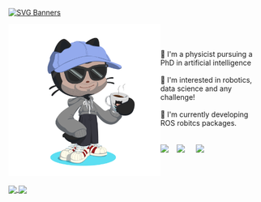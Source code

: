 [![SVG Banners](https://svg-banners.vercel.app/api?type=typeWriter&text1=Hola!%20I'm%20Jesus%20Hermosilla%20👋&width=800&height=150)](https://github.com/Akshay090/svg-banners)

<!-- About me --->
<p float="left">
  <img align="left" width="300" src="img/octocat.png">
  <div>
  <br> <br> <br>
  📍 I'm a physicist pursuing a PhD in artificial intelligence <br> <br>
  🌟 I'm interested in robotics, data science and any challenge! <br> <br>
  🧠 I'm currently developing ROS robitcs packages. <br> <br> <br> 
    <a href="https://jesushermosilla.me/"><img align="left" src="https://icon.icepanel.io/Technology/png-shadow-512/Astro.png" width="32"/>
    </a>
    <a href="mailto:hermosilladiaz@gmail.com"><img align="left" src="https://raw.githubusercontent.com/dheereshagrwal/colored-icons/master/public/logos/gmail/gmail.svg" width="38"/>
    </a>
    <a href="https://www.linkedin.com/in/jesus-hermosilla/"><img align="left" src="https://raw.githubusercontent.com/dheereshagrwal/colored-icons/master/public/logos/linkedin/linkedin.svg" width="38"/>
    </a>
    </div>
</p>

<br clear="left"/>
<br>
<!-- Vercel badges --->
<a href="https://github.com/anuraghazra/github-readme-stats">
  <img height=190 align="center" src="https://github-readme-stats.vercel.app/api/top-langs/?username=jhermosillad&layout=donut&theme=transparent&hide=jupyter%20notebook&size_weight=0&count_weight=1" />
</a>
<a href="https://git.io/streak-stats">
  <img width=480 align="center" src="https://github-readme-streak-stats.herokuapp.com?user=jhermosillad&theme=transparent" />
</a>
